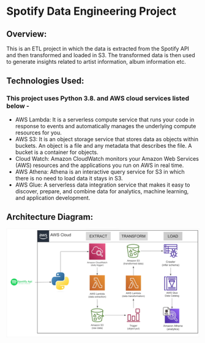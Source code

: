# Spotify Data Engineering Project

## Overview:
This is an ETL project in which the data is extracted from the Spotify API and then transformed and loaded in S3. The transformed data is then used to generate insights related to artist information, album information etc.

## Technologies Used: 
### This project uses Python 3.8. and AWS cloud services listed below - 
- AWS Lambda: It is a serverless compute service that runs your code in response to events and automatically manages the underlying compute resources for you.
- AWS S3: It is an object storage service that stores data as objects within buckets. An object is a file and any metadata that describes the file. A bucket is a container for objects.
- Cloud Watch: Amazon CloudWatch monitors your Amazon Web Services (AWS) resources and the applications you run on AWS in real time.
- AWS Athena: Athena is an interactive query service for S3 in which there is no need to load data it stays in S3.
- AWS Glue: A serverless data integration service that makes it easy to discover, prepare, and combine data for analytics, machine learning, and application development.

## Architecture Diagram: 

![Architecture diagram of Spotify ETL Project](https://github.com/Shrutimo/spotify-data-engineering-project/blob/main/Architecture%20Diagram.png)


